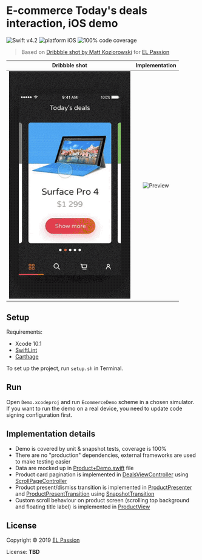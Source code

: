 # E-commerce Today's deals interaction, iOS demo

![Swift v4.2](https://img.shields.io/badge/swift-v4.2-orange.svg)
![platform iOS](https://img.shields.io/badge/platform-iOS-blue.svg)
![100% code coverage](https://img.shields.io/badge/covergage-100%25-success.svg)

> Based on [Dribbble shot by Matt Koziorowski](https://dribbble.com/shots/3116611-E-commerce-Today-s-deals-interaction) for [EL Passion](https://www.elpassion.com)

|Dribbble shot|Implementation|
|:-:|:-:|
|[![Shot](shot.gif)](https://dribbble.com/shots/3116611-E-commerce-Today-s-deals-interaction)|![Preview](preview.gif)|

## Setup

Requirements: 

- Xcode 10.1
- [SwiftLint](https://github.com/realm/SwiftLint)
- [Carthage](https://github.com/Carthage/Carthage)

To set up the project, run `setup.sh` in Terminal.

## Run

Open `Demo.xcodeproj` and run `EcommerceDemo` scheme in a chosen simulator. If you want to run the demo on a real device, you need to update code signing configuration first.

## Implementation details

- Demo is covered by unit & snapshot tests, coverage is 100%
- There are no "production" dependencies, external frameworks are used to make testing easier
- Data are mocked up in [Product+Demo.swift](EcommerceDemo/Models/Product+Demo.swift) file
- Product card pagination is implemented in [DealsViewController](EcommerceDemo/Components/Deals/DealsViewController.swift) using [ScrollPageController](EcommerceDemo/Components/ScrollPage/ScrollPageController.swift)
- Product present/dismiss transition is implemented in [ProductPresenter](EcommerceDemo/Components/Product/ProductPresenter.swift) and  [ProductPresentTransition](EcommerceDemo/Components/Product/ProductPresentTransition.swift) using [SnapshotTransition](EcommerceDemo/Components/SnapshotTransition/SnapshotTransition.swift)
- Custom scroll behaviour on product screen (scrolling top background and floating title label) is implemented in [ProductView](EcommerceDemo/Components/Product/ProductView.swift)

## License

Copyright © 2019 [EL Passion](https://www.elpassion.com)

License: **TBD**
